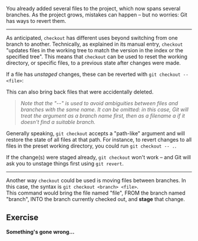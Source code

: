 You already added several files to the project, which now spans several branches. As the project grows, mistakes can happen – but no worries: Git has ways to revert them.

---

As anticipated, `checkout` has different uses beyond switching from one branch to another. Technically, as explained in its manual entry, `checkout` "updates files in the working tree to match the version in the index or the specified tree". This means that `checkout` can be used to reset the working directory, or specific files, to a previous state after changes were made.

If a file has *unstaged* changes, these can be reverted with `git checkout -- <file>`:

This can also bring back files that were accidentally deleted.

> *Note that the "--" is used to avoid ambiguities between files and branches with the same name. It can be omitted: in this case, Git will treat the argument as a branch name first, then as a filename a
if it doesn't find a suitable branch.*

Generally speaking, `git checkout` accepts a "path-like" argument and will restore the state of all files at that path.
For instance, to revert changes to all files in the preset working directory, you could run `git checkout -- .`.

If the change(s) were staged already, `git checkout` won't work – and Git will ask you to unstage things first using `git revert`.

---

Another way `checkout` could be used is moving files between branches. In this case, the syntax is `git checkout <branch> <file>`.  
This command would bring the file named "file", FROM the branch named "branch", INTO the branch currently checked out, and **stage** that change.

## Exercise

**Something's gone wrong...**